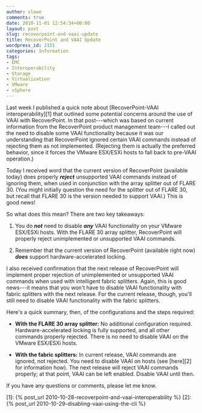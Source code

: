 ```yaml
---
author: slowe
comments: true
date: 2010-11-01 12:54:34+00:00
layout: post
slug: recoverpoint-and-vaai-update
title: RecoverPoint and VAAI Update
wordpress_id: 2151
categories: Information
tags:
- EMC
- Interoperability
- Storage
- Virtualization
- VMware
- vSphere
---
```


Last week I published a quick note about [RecoverPoint-VAAI interoperability][1] that outlined some potential concerns around the use of VAAI with RecoverPoint. In that post---which was based on current information from the RecoverPoint product management team---I called out the need to disable some VAAI functionality because it was our understanding that RecoverPoint ignored certain VAAI commands instead of rejecting them as not implemented. (Rejecting them is actually the preferred behavior, since it forces the VMware ESX/ESXi hosts to fall back to pre-VAAI operation.)

Today I received word that the current version of RecoverPoint (available today) does properly **_reject_** unsupported VAAI commands instead of ignoring them, when used in conjunction with the array splitter out of FLARE 30. (You might initially question the need for the splitter out of FLARE 30, but recall that FLARE 30 is the version needed to support VAAI.) This is good news!

So what does this mean? There are two key takeaways:

1. You do **_not_** need to disable **_any_** VAAI functionality on your VMware ESX/ESXi hosts. With the FLARE 30 array splitter, RecoverPoint will properly reject unimplemented or unsupported VAAI commands.

2. Remember that the current version of RecoverPoint (available right now) **_does_** support hardware-accelerated locking.

I also received confirmation that the next release of RecoverPoint will implement proper rejection of unimplemented or unsupported VAAI commands when used with intelligent fabric splitters. Again, this is good news---it means that you won't have to disable VAAI functionality with fabric splitters with the next release. For the current release, though, you'll still need to disable VAAI functionality with the fabric splitters.

Here's a quick summary, then, of the configurations and the steps required:

* **With the FLARE 30 array splitter:** No additional configuration required. Hardware-accelerated locking is fully supported, and all other commands properly rejected. There is no need to disable VAAI on the VMware ESX/ESXi hosts.

* **With the fabric splitters:** In current release, VAAI commands are ignored, not rejected. You need to disable VAAI on hosts (see [here][2] for information how). The next release will reject VAAI commands properly; at that point, VAAI can be left enabled. Disable VAAI until then.

If you have any questions or comments, please let me know.

[1]: {% post_url 2010-10-28-recoverpoint-and-vaai-interoperability %}
[2]: {% post_url 2010-10-29-disabling-vaai-using-the-cli %}
